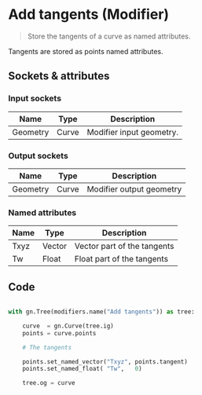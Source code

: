 # Add tangents (Modifier)

> Store the tangents of a curve as named attributes.

Tangents are stored as points named attributes.

## Sockets & attributes

### Input sockets

| Name        | Type        | Description                                                           |
| ----------- | ----------- | --------------------------------------------------------------------- |
| Geometry    | Curve       | Modifier input geometry.                                              |

### Output sockets

| Name        | Type        | Description                                                           |
| ----------- | ----------- | --------------------------------------------------------------------- |
| Geometry    | Curve       | Modifier output geometry                                              |

### Named attributes

| Name        | Type        | Description                                                           |
| ----------- | ----------- | --------------------------------------------------------------------- |
| Txyz        | Vector      | Vector part of the tangents                                           |
| Tw          | Float       | Float part of the tangents                                           |


## Code

``` python

with gn.Tree(modifiers.name("Add tangents")) as tree:

    curve  = gn.Curve(tree.ig)
    points = curve.points

    # The tangents

    points.set_named_vector("Txyz", points.tangent)
    points.set_named_float( "Tw",   0)

    tree.og = curve

```
